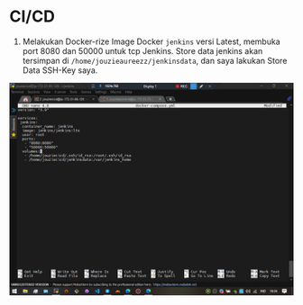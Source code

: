 # CI/CD

1. Melakukan Docker-rize Image Docker `jenkins` versi Latest, membuka port 8080 dan 50000 untuk tcp Jenkins. Store data jenkins akan tersimpan di `/home/jouzieaureezz/jenkinsdata`, dan saya lakukan Store Data SSH-Key saya.

![alt image](https://github.com/aureezzhenx/Jouzie-Final-Task-Dumbways-Batch-4/blob/main/CICD/bandicam%202021-04-29%2016-34-43-171.jpg)


